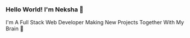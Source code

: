 ###   Hello World! I'm Neksha 👋

I'm A Full Stack Web Developer Making New Projects Together With My Brain 🧠
